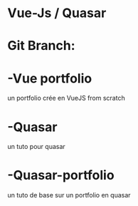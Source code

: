 # Vue-Js / Quasar
# Git Branch:

# -Vue portfolio
un portfolio crée en VueJS from scratch

# -Quasar
un tuto pour quasar

# -Quasar-portfolio
un tuto de base sur un portfolio en quasar
